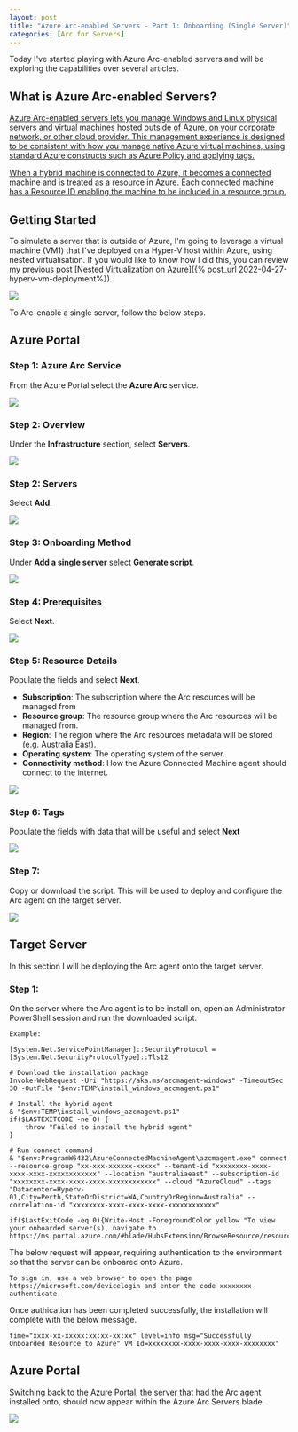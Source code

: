 ```yaml
---
layout: post
title: "Azure Arc-enabled Servers - Part 1: Onboarding (Single Server)"
categories: [Arc for Servers]
---
```


Today I've started playing with Azure Arc-enabled servers and will be exploring the capabilities over several articles.

## What is Azure Arc-enabled Servers?

[Azure Arc-enabled servers lets you manage Windows and Linux physical servers and virtual machines hosted outside of Azure, on your corporate network, or other cloud provider. This management experience is designed to be consistent with how you manage native Azure virtual machines, using standard Azure constructs such as Azure Policy and applying tags.](https://docs.microsoft.com/en-us/azure/azure-arc/servers/overview)

[When a hybrid machine is connected to Azure, it becomes a connected machine and is treated as a resource in Azure. Each connected machine has a Resource ID enabling the machine to be included in a resource group.](https://docs.microsoft.com/en-us/azure/azure-arc/servers/overview)

## Getting Started

To simulate a server that is outside of Azure, I'm going to leverage a virtual machine (VM1) that I've deployed on a Hyper-V host within Azure, using nested virtualisation. If you would like to know how I did this, you can review my previous post [Nested Virtualization on Azure]({% post_url 2022-04-27-hyperv-vm-deployment%}).

![](/docs/assets/images/2022-04-29-arc-servers/arc-hyperv-guest.jpg)

To Arc-enable a single server, follow the below steps.

## Azure Portal

### Step 1: Azure Arc Service

From the Azure Portal select the **Azure Arc** service.

![](/docs/assets/images/2022-04-29-arc-servers/arc-service.jpg)

### Step 2: Overview

Under the **Infrastructure** section, select **Servers**.

![](/docs/assets/images/2022-04-29-arc-servers/arc-overview.jpg)

### Step 2: Servers

Select **Add**.

![](/docs/assets/images/2022-04-29-arc-servers/arc-servers-add.jpg)

### Step 3: Onboarding Method

Under **Add a single server** select **Generate script**.

![](/docs/assets/images/2022-04-29-arc-servers/arc-servers-single-script.jpg)

### Step 4: Prerequisites

Select **Next**.

![](/docs/assets/images/2022-04-29-arc-servers/arc-servers-single-prerequisites.jpg)

### Step 5: Resource Details

Populate the fields and select **Next**.

- **Subscription**: The subscription where the Arc resources will be managed from
- **Resource group**: The resource group where the Arc resources will be managed from.
- **Region**: The region where the Arc resources metadata will be stored (e.g. Australia East). 
- **Operating system**: The operating system of the server.
- **Connectivity method**: How the Azure Connected Machine agent should connect to the internet.

![](/docs/assets/images/2022-04-29-arc-servers/arc-servers-single-resourcedetails.jpg)

### Step 6: Tags

Populate the fields with data that will be useful and select **Next**

![](/docs/assets/images/2022-04-29-arc-servers/arc-servers-single-tags.jpg)

### Step 7:

Copy or download the script. This will be used to deploy and configure the Arc agent on the target server.

![](/docs/assets/images/2022-04-29-arc-servers/arc-servers-single-downloadscript.jpg)

## Target Server

In this section I will be deploying the Arc agent onto the target server.

### Step 1:

On the server where the Arc agent is to be install on, open an Administrator PowerShell session and run the downloaded script. 

```
Example: 

[System.Net.ServicePointManager]::SecurityProtocol = [System.Net.SecurityProtocolType]::Tls12

# Download the installation package
Invoke-WebRequest -Uri "https://aka.ms/azcmagent-windows" -TimeoutSec 30 -OutFile "$env:TEMP\install_windows_azcmagent.ps1"

# Install the hybrid agent
& "$env:TEMP\install_windows_azcmagent.ps1"
if($LASTEXITCODE -ne 0) {
    throw "Failed to install the hybrid agent"
}

# Run connect command
& "$env:ProgramW6432\AzureConnectedMachineAgent\azcmagent.exe" connect --resource-group "xx-xxx-xxxxxx-xxxxx" --tenant-id "xxxxxxxx-xxxx-xxxx-xxxx-xxxxxxxxxxxx" --location "australiaeast" --subscription-id "xxxxxxxx-xxxx-xxxx-xxxx-xxxxxxxxxxxx" --cloud "AzureCloud" --tags "Datacenter=Hyperv-01,City=Perth,StateOrDistrict=WA,CountryOrRegion=Australia" --correlation-id "xxxxxxxx-xxxx-xxxx-xxxx-xxxxxxxxxxxx"

if($LastExitCode -eq 0){Write-Host -ForegroundColor yellow "To view your onboarded server(s), navigate to https://ms.portal.azure.com/#blade/HubsExtension/BrowseResource/resourceType/Microsoft.HybridCompute%2Fmachines"}
```

The below request will appear, requiring authentication to the environment so that the server can be onboared onto Azure. 

```
To sign in, use a web browser to open the page https://microsoft.com/devicelogin and enter the code xxxxxxxx authenticate.
```

Once authication has been completed successfully, the installation will complete with the below message.

```
time="xxxx-xx-xxxxx:xx:xx-xx:xx" level=info msg="Successfully Onboarded Resource to Azure" VM Id=xxxxxxxx-xxxx-xxxx-xxxx-xxxxxxxx"
```

## Azure Portal

Switching back to the Azure Portal, the server that had the Arc agent installed onto, should now appear within the Azure Arc Servers blade.

![](/docs/assets/images/2022-04-29-arc-servers/arc-vm-onboarded.jpg)

